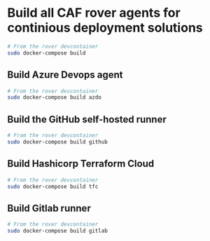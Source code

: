 # Build all CAF rover agents for continious deployment solutions

```bash
# From the rover devcontainer
sudo docker-compose build
```


## Build Azure Devops agent
```bash
# From the rover devcontainer
sudo docker-compose build azdo
```

## Build the GitHub self-hosted runner
```bash
# From the rover devcontainer
sudo docker-compose build github
```

## Build Hashicorp Terraform Cloud
```bash
# From the rover devcontainer
sudo docker-compose build tfc
```

## Build Gitlab runner
```bash
# From the rover devcontainer
sudo docker-compose build gitlab
```
